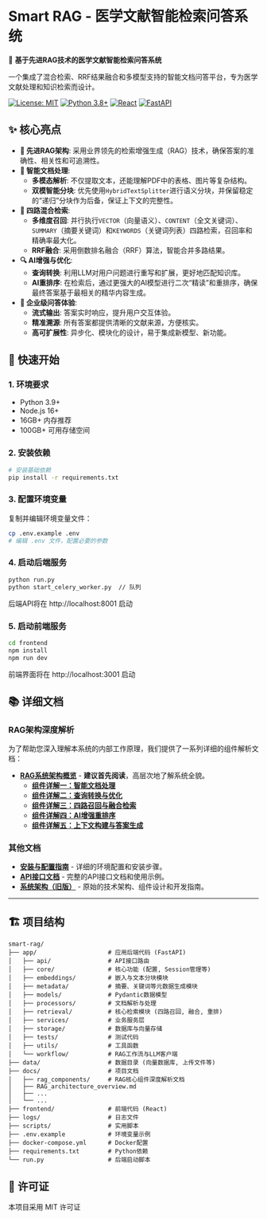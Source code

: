 # Smart RAG - 医学文献智能检索问答系统

🚀 **基于先进RAG技术的医学文献智能检索问答系统**

一个集成了混合检索、RRF结果融合和多模型支持的智能文档问答平台，专为医学文献处理和知识检索而设计。

[![License: MIT](https://img.shields.io/badge/License-MIT-yellow.svg)](https://opensource.org/licenses/MIT)
[![Python 3.8+](https://img.shields.io/badge/python-3.8+-blue.svg)](https://www.python.org/downloads/)
[![React](https://img.shields.io/badge/react-18.0+-61dafb.svg)](https://reactjs.org/)
[![FastAPI](https://img.shields.io/badge/FastAPI-0.100+-009688.svg)](https://fastapi.tiangolo.com/)

## ✨ 核心亮点

- **🚀 先进RAG架构**: 采用业界领先的检索增强生成（RAG）技术，确保答案的准确性、相关性和可追溯性。
- **🧠 智能文档处理**:
  - **多模态解析**: 不仅提取文本，还能理解PDF中的表格、图片等复杂结构。
  - **双模智能分块**: 优先使用`HybridTextSplitter`进行语义分块，并保留稳定的“递归”分块作为后备，保证上下文的完整性。
- **🎯 四路混合检索**:
  - **多维度召回**: 并行执行`VECTOR`（向量语义）、`CONTENT`（全文关键词）、`SUMMARY`（摘要关键词）和`KEYWORDS`（关键词列表）四路检索，召回率和精确率最大化。
  - **RRF融合**: 采用倒数排名融合（RRF）算法，智能合并多路结果。
- **🔍 AI增强与优化**:
  - **查询转换**: 利用LLM对用户问题进行重写和扩展，更好地匹配知识库。
  - **AI重排序**: 在检索后，通过更强大的AI模型进行二次“精读”和重排序，确保最终答案基于最相关的精华内容生成。
- **💬 企业级问答体验**:
  - **流式输出**: 答案实时响应，提升用户交互体验。
  - **精准溯源**: 所有答案都提供清晰的文献来源，方便核实。
  - **高可扩展性**: 异步化、模块化的设计，易于集成新模型、新功能。

## 🚀 快速开始

### 1. 环境要求

- Python 3.9+
- Node.js 16+
- 16GB+ 内存推荐
- 100GB+ 可用存储空间

### 2. 安装依赖

```bash
# 安装基础依赖
pip install -r requirements.txt
```

### 3. 配置环境变量

复制并编辑环境变量文件：
```bash
cp .env.example .env
# 编辑 .env 文件，配置必要的参数
```

### 4. 启动后端服务

```bash
python run.py
python start_celery_worker.py  // 队列
```

后端API将在 http://localhost:8001 启动

### 5. 启动前端服务

```bash
cd frontend
npm install
npm run dev
```

前端界面将在 http://localhost:3001 启动

## 📚 详细文档

### RAG架构深度解析

为了帮助您深入理解本系统的内部工作原理，我们提供了一系列详细的组件解析文档：

- **[RAG系统架构概览](docs/RAG_architecture_overview.md)** - **建议首先阅读**，高层次地了解系统全貌。
  - **[组件详解一：智能文档处理](docs/rag_components/1_document_processing.md)**
  - **[组件详解二：查询转换与优化](docs/rag_components/2_query_transformation.md)**
  - **[组件详解三：四路召回与融合检索](docs/rag_components/3_retrieval.md)**
  - **[组件详解四：AI增强重排序](docs/rag_components/4_reranking.md)**
  - **[组件详解五：上下文构建与答案生成](docs/rag_components/5_response_generation.md)**

### 其他文档

- **[安装与配置指南](docs/installation.md)** - 详细的环境配置和安装步骤。
- **[API接口文档](docs/api.md)** - 完整的API接口文档和使用示例。
- **[系统架构（旧版）](docs/architecture.md)** - 原始的技术架构、组件设计和开发指南。


---

## 🏗️ 项目结构

```
smart-rag/
├── app/                    # 应用后端代码 (FastAPI)
│   ├── api/                # API接口路由
│   ├── core/               # 核心功能 (配置, Session管理等)
│   ├── embeddings/         # 嵌入与文本分块模块
│   ├── metadata/           # 摘要、关键词等元数据生成模块
│   ├── models/             # Pydantic数据模型
│   ├── processors/         # 文档解析与处理
│   ├── retrieval/          # 核心检索模块 (四路召回, 融合, 重排)
│   ├── services/           # 业务服务层
│   ├── storage/            # 数据库与向量存储
│   ├── tests/              # 测试代码
│   ├── utils/              # 工具函数
│   └── workflow/           # RAG工作流与LLM客户端
├── data/                   # 数据目录 (向量数据库, 上传文件等)
├── docs/                   # 项目文档
│   ├── rag_components/     # RAG核心组件深度解析文档
│   ├── RAG_architecture_overview.md
│   ├── ...
│   └── ...
├── frontend/               # 前端代码 (React)
├── logs/                   # 日志文件
├── scripts/                # 实用脚本
├── .env.example            # 环境变量示例
├── docker-compose.yml      # Docker配置
├── requirements.txt        # Python依赖
└── run.py                  # 后端启动脚本
```

## 📝 许可证

本项目采用 MIT 许可证
